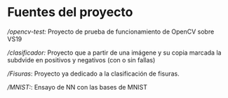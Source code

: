 # Fuentes del proyecto #

*/opencv-test:* Proyecto de prueba de funcionamiento de OpenCV sobre VS19

*/clasificador:* Proyecto que a partir de una imágene y su copia marcada la subdvide en positivos y negativos (con o sin fallas)

*/Fisuras*: Proyecto ya dedicado a la clasificación de fisuras.

*/MNIST:*: Ensayo de NN con las bases de MNIST
